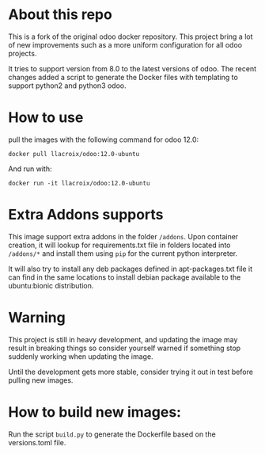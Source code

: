 About this repo
===============

This is a fork of the original odoo docker repository. This project bring a lot of new
improvements such as a more uniform configuration for all odoo projects.

It tries to support version from 8.0 to the latest versions of odoo. The recent changes
added a script to generate the Docker files with templating to support python2 and python3
odoo.

How to use
==========

pull the images with the following command for odoo 12.0:

    docker pull llacroix/odoo:12.0-ubuntu

And run with:

    docker run -it llacroix/odoo:12.0-ubuntu

Extra Addons supports
=====================

This image support extra addons in the folder `/addons`. Upon container creation, it will
lookup for requirements.txt file in folders located into `/addons/*` and install them using
`pip` for the current python interpreter.

It will also try to install any deb packages defined in apt-packages.txt file it can find in
the same locations to install debian package available to the ubuntu:bionic distribution.

Warning
=======

This project is still in heavy development, and updating the image may result in breaking
things so consider yourself warned if something stop suddenly working when updating the image.

Until the development gets more stable, consider trying it out in test before pulling new images.


How to build new images:
========================

Run the script `build.py` to generate the Dockerfile based on the versions.toml file.
